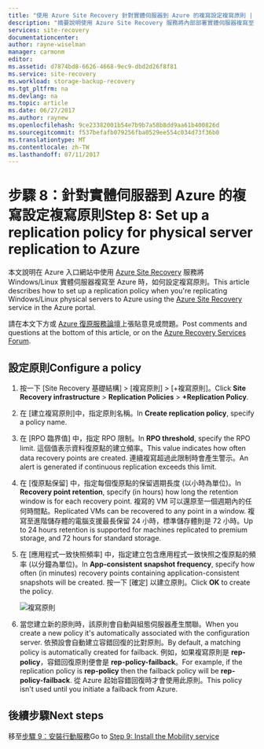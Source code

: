 ```yaml
---
title: "使用 Azure Site Recovery 針對實體伺服器到 Azure 的複寫設定複寫原則 | Microsoft Docs"
description: "摘要說明使用 Azure Site Recovery 服務將內部部署實體伺服器複寫至 Azure 儲存體時設定複寫原則所需的步驟"
services: site-recovery
documentationcenter: 
author: rayne-wiselman
manager: carmonm
editor: 
ms.assetid: d7874bd8-6626-4668-9ec9-dbd2d26f8f81
ms.service: site-recovery
ms.workload: storage-backup-recovery
ms.tgt_pltfrm: na
ms.devlang: na
ms.topic: article
ms.date: 06/27/2017
ms.author: raynew
ms.openlocfilehash: 9ce23382001b54e7b9b7a58b8dd9aa61b400826d
ms.sourcegitcommit: f537befafb079256fba0529ee554c034d73f36b0
ms.translationtype: MT
ms.contentlocale: zh-TW
ms.lasthandoff: 07/11/2017
---
```

# <a name="step-8-set-up-a-replication-policy-for-physical-server-replication-to-azure"></a><span data-ttu-id="30cc7-103">步驟 8：針對實體伺服器到 Azure 的複寫設定複寫原則</span><span class="sxs-lookup"><span data-stu-id="30cc7-103">Step 8: Set up a replication policy for physical server replication to Azure</span></span>


<span data-ttu-id="30cc7-104">本文說明在 Azure 入口網站中使用 [Azure Site Recovery](site-recovery-overview.md) 服務將 Windows/Linux 實體伺服器複寫至 Azure 時，如何設定複寫原則。</span><span class="sxs-lookup"><span data-stu-id="30cc7-104">This article describes how to set up a replication policy when you're replicating Windows/Linux physical servers to Azure using the [Azure Site Recovery](site-recovery-overview.md) service in the Azure portal.</span></span>


<span data-ttu-id="30cc7-105">請在本文下方或 [Azure 復原服務論壇](https://social.msdn.microsoft.com/forums/azure/home?forum=hypervrecovmgr)上張貼意見或問題。</span><span class="sxs-lookup"><span data-stu-id="30cc7-105">Post comments and questions at the bottom of this article, or on the [Azure Recovery Services Forum](https://social.msdn.microsoft.com/forums/azure/home?forum=hypervrecovmgr).</span></span>


## <a name="configure-a-policy"></a><span data-ttu-id="30cc7-106">設定原則</span><span class="sxs-lookup"><span data-stu-id="30cc7-106">Configure a policy</span></span>

1. <span data-ttu-id="30cc7-107">按一下 [Site Recovery 基礎結構] > [複寫原則] > [+複寫原則]。</span><span class="sxs-lookup"><span data-stu-id="30cc7-107">Click **Site Recovery infrastructure** > **Replication Policies** > **+Replication Policy**.</span></span>
2. <span data-ttu-id="30cc7-108">在 [建立複寫原則]中，指定原則名稱。</span><span class="sxs-lookup"><span data-stu-id="30cc7-108">In **Create replication policy**, specify a policy name.</span></span>
3. <span data-ttu-id="30cc7-109">在 [RPO 臨界值] 中，指定 RPO 限制。</span><span class="sxs-lookup"><span data-stu-id="30cc7-109">In **RPO threshold**, specify the RPO limit.</span></span> <span data-ttu-id="30cc7-110">這個值表示資料復原點的建立頻率。</span><span class="sxs-lookup"><span data-stu-id="30cc7-110">This value indicates how often data recovery points are created.</span></span> <span data-ttu-id="30cc7-111">連續複寫超過此限制時會產生警示。</span><span class="sxs-lookup"><span data-stu-id="30cc7-111">An alert is generated if continuous replication exceeds this limit.</span></span>
4. <span data-ttu-id="30cc7-112">在 [復原點保留] 中，指定每個復原點的保留週期長度 (以小時為單位)。</span><span class="sxs-lookup"><span data-stu-id="30cc7-112">In **Recovery point retention**, specify (in hours) how long the retention window is for each recovery point.</span></span> <span data-ttu-id="30cc7-113">複寫的 VM 可以還原至一個週期內的任何時間點。</span><span class="sxs-lookup"><span data-stu-id="30cc7-113">Replicated VMs can be recovered to any point in a window.</span></span> <span data-ttu-id="30cc7-114">複寫至進階儲存體的電腦支援最長保留 24 小時，標準儲存體則是 72 小時。</span><span class="sxs-lookup"><span data-stu-id="30cc7-114">Up to 24 hours retention is supported for machines replicated to premium storage, and 72 hours for standard storage.</span></span>
5. <span data-ttu-id="30cc7-115">在 [應用程式一致快照頻率] 中，指定建立包含應用程式一致快照之復原點的頻率 (以分鐘為單位)。</span><span class="sxs-lookup"><span data-stu-id="30cc7-115">In **App-consistent snapshot frequency**, specify how often (in minutes) recovery points containing application-consistent snapshots will be created.</span></span> <span data-ttu-id="30cc7-116">按一下 [確定]  以建立原則。</span><span class="sxs-lookup"><span data-stu-id="30cc7-116">Click **OK** to create the policy.</span></span>

    ![複寫原則](./media/physical-walkthrough-replication/gs-replication2.png)
8. <span data-ttu-id="30cc7-118">當您建立新的原則時，該原則會自動與組態伺服器產生關聯。</span><span class="sxs-lookup"><span data-stu-id="30cc7-118">When you create a new policy it's automatically associated with the configuration server.</span></span> <span data-ttu-id="30cc7-119">依預設會自動建立容錯回復的比對原則。</span><span class="sxs-lookup"><span data-stu-id="30cc7-119">By default, a matching policy is automatically created for failback.</span></span> <span data-ttu-id="30cc7-120">例如，如果複寫原則是 **rep-policy**，容錯回復原則便會是 **rep-policy-failback**。</span><span class="sxs-lookup"><span data-stu-id="30cc7-120">For example, if the replication policy is **rep-policy** then the failback policy will be **rep-policy-failback**.</span></span> <span data-ttu-id="30cc7-121">從 Azure 起始容錯回復時才會使用此原則。</span><span class="sxs-lookup"><span data-stu-id="30cc7-121">This policy isn't used until you initiate a failback from Azure.</span></span>

## <a name="next-steps"></a><span data-ttu-id="30cc7-122">後續步驟</span><span class="sxs-lookup"><span data-stu-id="30cc7-122">Next steps</span></span>

<span data-ttu-id="30cc7-123">移至[步驟 9：安裝行動服務](physical-walkthrough-install-mobility.md)</span><span class="sxs-lookup"><span data-stu-id="30cc7-123">Go to [Step 9: Install the Mobility service](physical-walkthrough-install-mobility.md)</span></span>
